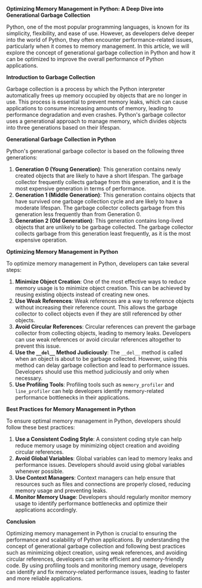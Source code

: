 **Optimizing Memory Management in Python: A Deep Dive into Generational Garbage Collection**

Python, one of the most popular programming languages, is known for its simplicity, flexibility, and ease of use. However, as developers delve deeper into the world of Python, they often encounter performance-related issues, particularly when it comes to memory management. In this article, we will explore the concept of generational garbage collection in Python and how it can be optimized to improve the overall performance of Python applications.

**Introduction to Garbage Collection**

Garbage collection is a process by which the Python interpreter automatically frees up memory occupied by objects that are no longer in use. This process is essential to prevent memory leaks, which can cause applications to consume increasing amounts of memory, leading to performance degradation and even crashes. Python's garbage collector uses a generational approach to manage memory, which divides objects into three generations based on their lifespan.

**Generational Garbage Collection in Python**

Python's generational garbage collector is based on the following three generations:

1. **Generation 0 (Young Generation)**: This generation contains newly created objects that are likely to have a short lifespan. The garbage collector frequently collects garbage from this generation, and it is the most expensive generation in terms of performance.
2. **Generation 1 (Middle Generation)**: This generation contains objects that have survived one garbage collection cycle and are likely to have a moderate lifespan. The garbage collector collects garbage from this generation less frequently than from Generation 0.
3. **Generation 2 (Old Generation)**: This generation contains long-lived objects that are unlikely to be garbage collected. The garbage collector collects garbage from this generation least frequently, as it is the most expensive operation.

**Optimizing Memory Management in Python**

To optimize memory management in Python, developers can take several steps:

1. **Minimize Object Creation**: One of the most effective ways to reduce memory usage is to minimize object creation. This can be achieved by reusing existing objects instead of creating new ones.
2. **Use Weak References**: Weak references are a way to reference objects without increasing their reference count. This allows the garbage collector to collect objects even if they are still referenced by other objects.
3. **Avoid Circular References**: Circular references can prevent the garbage collector from collecting objects, leading to memory leaks. Developers can use weak references or avoid circular references altogether to prevent this issue.
4. **Use the `__del__` Method Judiciously**: The `__del__` method is called when an object is about to be garbage collected. However, using this method can delay garbage collection and lead to performance issues. Developers should use this method judiciously and only when necessary.
5. **Use Profiling Tools**: Profiling tools such as `memory_profiler` and `line_profiler` can help developers identify memory-related performance bottlenecks in their applications.

**Best Practices for Memory Management in Python**

To ensure optimal memory management in Python, developers should follow these best practices:

1. **Use a Consistent Coding Style**: A consistent coding style can help reduce memory usage by minimizing object creation and avoiding circular references.
2. **Avoid Global Variables**: Global variables can lead to memory leaks and performance issues. Developers should avoid using global variables whenever possible.
3. **Use Context Managers**: Context managers can help ensure that resources such as files and connections are properly closed, reducing memory usage and preventing leaks.
4. **Monitor Memory Usage**: Developers should regularly monitor memory usage to identify performance bottlenecks and optimize their applications accordingly.

**Conclusion**

Optimizing memory management in Python is crucial to ensuring the performance and scalability of Python applications. By understanding the concept of generational garbage collection and following best practices such as minimizing object creation, using weak references, and avoiding circular references, developers can write efficient and memory-friendly code. By using profiling tools and monitoring memory usage, developers can identify and fix memory-related performance issues, leading to faster and more reliable applications.